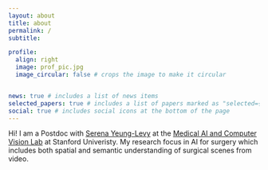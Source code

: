```yaml
---
layout: about
title: about
permalink: /
subtitle: 

profile:
  align: right
  image: prof_pic.jpg
  image_circular: false # crops the image to make it circular


news: true # includes a list of news items
selected_papers: true # includes a list of papers marked as "selected={true}"
social: true # includes social icons at the bottom of the page
---
```


Hi! I am a Postdoc with [Serena Yeung-Levy](https://ai.stanford.edu/~syyeung/) at the [Medical AI and Computer Vision Lab](https://marvl.stanford.edu) at Stanford Univeristy. My research focus in AI for surgery which includes both spatial and semantic understanding of surgical scenes from video. 